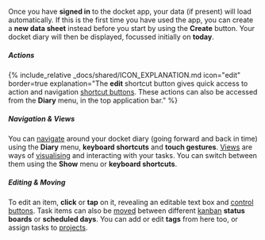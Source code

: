 Once you have __signed in__ to the docket app, your data (if present) will load automatically. If this is the first time you have used the app, you can create a __new data sheet__ instead before you start by using the __Create__ button. Your docket diary will then be displayed, focussed initially on __today__.

##### Actions

{% include_relative _docs/shared/ICON_EXPLANATION.md icon="edit" border=true explanation="The __edit__ shortcut button gives quick access to action and navigation [shortcut buttons](#instructions.shortcut). These actions can also be accessed from the __Diary__ menu, in the top application bar." %}

##### Navigation & Views

You can [navigate](#instructions.navigation) around your docket diary (going forward and back in time) using the __Diary__ menu, __keyboard shortcuts__ and __touch gestures__. [Views](#instructions.view) are ways of [visualising](#instructions.analysis) and interacting with your tasks. You can switch between them using the __Show__ menu or __keyboard shortcuts__.

##### Editing & Moving

To edit an item, __click__ or __tap__ on it, revealing an editable text box and [control buttons](#instructions.edit). Task items can also be [moved](#instructions.move) between different [kanban](#instructions.kanban) __status boards__ or __scheduled days__. You can add or edit __tags__ from here too, or assign tasks to [projects](#instructions.project).
